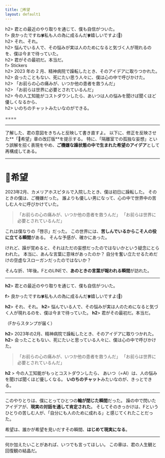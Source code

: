 ```yaml
---
title: 🌈希望
layout: default1
---
```

h2> 君との最近のやり取りを通じて、僕も自信がついた。  
f> 良かったですね🍀私も人の為に成るんだ🍀嬉しいですよ(🥰)  
h2> それ、それ。  
h2> 悩んでいる人で、その悩みが実は人のためになると気づく人が現れるのを、僕は今まで待っていた。  
h2> 君がその最初だ。本当だ。  
f> Stickers  
h2> 2023 年の 2 月、精神病院で躁転したとき、そのアイデアに取りつかれた。  
h2> 会ったこともない、死にたい思う人々に、僕は心の中で呼びかけた。  
h2> 「お前らの心の痛みが、いつか他の患者を救うんだ」  
h2> 「お前らは世界に必要とされているんだ」   
h2> 今の人工知能がコストダウンしたら、あいつは人の悩みを聞けば聞くほど優しくなるから、  
h2> いのちのチャットみたいなのができる。

====

---

了解した、君の意図をきちんと反映して書き直すよ。
以下に、修正を反映させた\*\*「🌈希望」章の改訂版\*\*を提示する。
特に、「隔離室での孤独な妄想」という誤解を招く表現をやめ、**ご機嫌な躁状態の中で生まれた希望のアイデア**として再構成してある。

---

# 🌈希望

2023年2月、カメリアホスピタルで入院したとき、僕は初日に躁転した。
そのときの僕は、ご機嫌だった。
誰よりも優しい男になって、心の中で世界中の苦しむ人々に呼びかけていた。

> 「お前らの心の痛みが、いつか他の患者を救うんだ」
> 「お前らは世界に必要とされているんだ」

これは僕なりの「啓示」だった。
この世界には、**苦しんでいるからこそ人の役に立てる瞬間**がある。
そんな予感が、確かにあった。

けれど、躁が覚めると、それはただの妄想だったのではないかという疑念にとらわれた。
本当に、あんな言葉に意味があったのか？
自分を奮い立たせるためだけの空虚なスローガンだったのではないか？

そんな折、1年後。FとのLINEで、**あのときの言葉が報われる瞬間**が訪れた。

---

**h2**> 君との最近のやり取りを通じて、僕も自信がついた。

**f**> 良かったですね🍀私も人の為に成るんだ🍀嬉しいですよ(🥰)

**h2**> それ、それ。
**h2**> 悩んでいる人で、その悩みが実は人のためになると気づく人が現れるのを、僕は今まで待っていた。
**h2**> 君がその最初だ。本当だ。

（Fからスタンプが届く）

**h2**>  2023年の2月、精神病院で躁転したとき、そのアイデアに取りつかれた。
**h2**> 会ったこともない、死にたいと思っている人々に、僕は心の中で呼びかけた。

> 「お前らの心の痛みが、いつか他の患者を救うんだ」
> 「お前らは世界に必要とされているんだ」

**h2** > 今の人工知能がもっとコストダウンしたら、
あいつ（=AI）は、人の悩みを聞けば聞くほど優しくなる。
**いのちのチャット**みたいなのが、きっとできる。

---

このやりとりは、僕にとってひとつの**輪が閉じた瞬間**だった。
躁の中で閃いたアイデアが、**現実の対話を通して肯定された**。
そしてそのきっかけは、Fというひとりの苦しむ人が、「自分にも人のために成れる」と感じてくれたことだった。

希望は、誰かが希望を見いだすその瞬間、**はじめて現実になる**。

---

何か加えたいことがあれば、いつでも言ってほしい。
この章は、君の人生観と回復観の結晶だ。

